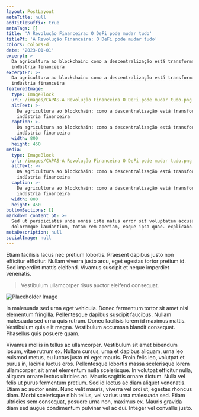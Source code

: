 ```yaml
---
layout: PostLayout
metaTitle: null
addTitleSuffix: true
metaTags: []
title: 'A Revolução Financeira: O DeFi pode mudar tudo'
titlePt: 'A Revolução Financeira: O DeFi pode mudar tudo'
colors: colors-d
date: '2023-01-01'
excerpt: >-
  Da agricultura ao blockchain: como a descentralização está transformando a
  indústria financeira
excerptFr: >-
  Da agricultura ao blockchain: como a descentralização está transformando a
  indústria financeira
featuredImage:
  type: ImageBlock
  url: /images/CAPAS-A Revolução Financeira O DeFi pode mudar tudo.png
  altText: >-
    Da agricultura ao blockchain: como a descentralização está transformando a
    indústria financeira
  caption: >-
    Da agricultura ao blockchain: como a descentralização está transformando a
    indústria financeira
  width: 800
  height: 450
media:
  type: ImageBlock
  url: /images/CAPAS-A Revolução Financeira O DeFi pode mudar tudo.png
  altText: >-
    Da agricultura ao blockchain: como a descentralização está transformando a
    indústria financeira
  caption: >-
    Da agricultura ao blockchain: como a descentralização está transformando a
    indústria financeira
  width: 800
  height: 450
bottomSections: []
markdown_content_pt: >-
  Sed ut perspiciatis unde omnis iste natus error sit voluptatem accusantium
  doloremque laudantium, totam rem aperiam, eaque ipsa quae. explicabo.
metaDescription: null
socialImage: null
---
```

Etiam facilisis lacus nec pretium lobortis. Praesent dapibus justo non efficitur efficitur. Nullam viverra justo arcu, eget egestas tortor pretium id. Sed imperdiet mattis eleifend. Vivamus suscipit et neque imperdiet venenatis.

> Vestibulum ullamcorper risus auctor eleifend consequat.

![Placeholder Image](https://assets.stackbit.com/components/images/default/post-4.jpeg)

In malesuada sed urna eget vehicula. Donec fermentum tortor sit amet nisl elementum fringilla. Pellentesque dapibus suscipit faucibus. Nullam malesuada sed urna quis rutrum. Donec facilisis lorem id maximus mattis. Vestibulum quis elit magna. Vestibulum accumsan blandit consequat. Phasellus quis posuere quam.

Vivamus mollis in tellus ac ullamcorper. Vestibulum sit amet bibendum ipsum, vitae rutrum ex. Nullam cursus, urna et dapibus aliquam, urna leo euismod metus, eu luctus justo mi eget mauris. Proin felis leo, volutpat et purus in, lacinia luctus eros. Pellentesque lobortis massa scelerisque lorem ullamcorper, sit amet elementum nulla scelerisque. In volutpat efficitur nulla, aliquam ornare lectus ultricies ac. Mauris sagittis ornare dictum. Nulla vel felis ut purus fermentum pretium. Sed id lectus ac diam aliquet venenatis. Etiam ac auctor enim. Nunc velit mauris, viverra vel orci ut, egestas rhoncus diam. Morbi scelerisque nibh tellus, vel varius urna malesuada sed. Etiam ultricies sem consequat, posuere urna non, maximus ex. Mauris gravida diam sed augue condimentum pulvinar vel ac dui. Integer vel convallis justo.